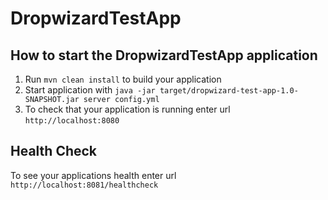 # DropwizardTestApp

How to start the DropwizardTestApp application
---

1. Run `mvn clean install` to build your application
1. Start application with `java -jar target/dropwizard-test-app-1.0-SNAPSHOT.jar server config.yml`
1. To check that your application is running enter url `http://localhost:8080`

Health Check
---

To see your applications health enter url `http://localhost:8081/healthcheck`

